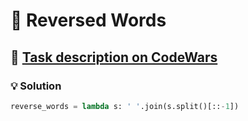# 📝 Reversed Words

## 🔗 [Task description on CodeWars](https://www.codewars.com/kata/51c8991dee245d7ddf00000e)

### 💡 Solution

```python
reverse_words = lambda s: ' '.join(s.split()[::-1])
```
